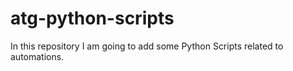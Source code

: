 # atg-python-scripts
In this repository I am going to add some Python Scripts related to automations.
